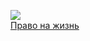 ![](/books/sf_action/Андрей%20Альтанов/Право%20на%20жизнь.jpg)  
[Право на жизнь](/books/sf_action/Андрей%20Альтанов/Право%20на%20жизнь)
